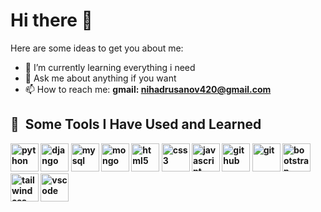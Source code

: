 # Hi there 👋

Here are some ideas to get you about me:

<!-- - 🔭 I’m currently working on ... -->
<!-- - 👯 I’m looking to collaborate on ... -->
<!-- - 🤔 I’m looking for help with ... -->
- 🌱 I’m currently learning everything i need 
- 💬 Ask me about anything if you want
- 📫 How to reach me: <strong>gmail: nihadrusanov420@gmail.com  

<!-- - 😄 Pronouns: ... -->
<!-- - ⚡ Fun fact: ... -->


<h2> 🚀 &nbsp;Some Tools I Have Used and Learned</h2>
<p align="left">
  <img src="https://cdn.jsdelivr.net/gh/devicons/devicon/icons/python/python-original.svg"  alt="python" width="45" height="45" />
  <img src="https://cdn.jsdelivr.net/gh/devicons/devicon/icons/django/django-plain.svg" alt="django" width="45" height="45" />
  <img src="https://cdn.jsdelivr.net/gh/devicons/devicon/icons/mysql/mysql-original.svg" alt="mysql" width="45" height="45" />
  <img src="https://cdn.jsdelivr.net/gh/devicons/devicon/icons/mongodb/mongodb-original.svg" alt="mongo" width="45" height="45" />
  <img src="https://cdn.jsdelivr.net/gh/devicons/devicon/icons/html5/html5-original.svg" alt="html5" width="45" height="45" />
  <img src="https://cdn.jsdelivr.net/gh/devicons/devicon/icons/css3/css3-original.svg" alt="css3" width="45" height="45"/>
   <img src="https://cdn.jsdelivr.net/gh/devicons/devicon/icons/javascript/javascript-original.svg"  alt="javascript" width="45" height="45" />
  <img src="https://cdn.jsdelivr.net/gh/devicons/devicon/icons/github/github-original.svg" alt="github" width="45" height="45"/>
  <img src="https://cdn.jsdelivr.net/gh/devicons/devicon/icons/git/git-original.svg" alt="git" width="45" height="45"/>
  <img src="https://cdn.jsdelivr.net/gh/devicons/devicon/icons/bootstrap/bootstrap-original.svg" alt="bootstrap" width="45" height="45" />
  <img src="https://cdn.jsdelivr.net/gh/devicons/devicon/icons/tailwindcss/tailwindcss-plain.svg" alt="tailwindcss" width="45" height="45"/>
  <img src="https://cdn.jsdelivr.net/gh/devicons/devicon/icons/vscode/vscode-original.svg" alt="vscode" width="45" height="45"/>
</p>


<!-- ## Follow me 👇 
<a href='https://www.instagram.com/nihatrusnanov/'><img src="https://cdn.jsdelivr.net/gh/devicons/devicon/icons/facebook/facebook-original.svg" alt="facebook" width="45" height="45"/></a> -->














